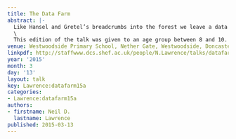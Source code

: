 ```yaml
---
title: The Data Farm
abstract: |-
  Like Hansel and Gretel’s breadcrumbs into the forest we leave a data trail of data-crumbs wherever we go: social networks, mobile phones, hospital visits, credit cards and loyalty cards. Our every move is being watched! The data-crumbs are seeds of information but what results from them... is it a jungle with dangers lurking or a productive farmyard? And if our data is being farmed, where does all the produce go?\
  \
  This edition of the talk was given to an age group between 8 and 10.
venue: Westwoodside Primary School, Nether Gate, Westwoodside, Doncaster
linkpdf: http://staffwww.dcs.shef.ac.uk/people/N.Lawrence/talks/datafarm_schools15.pdf
year: '2015'
month: 3
day: '13'
layout: talk
key: Lawrence:datafarm15a
categories:
- Lawrence:datafarm15a
authors:
- firstname: Neil D.
  lastname: Lawrence
published: 2015-03-13
---
```

